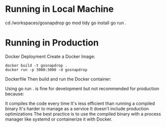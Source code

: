 # Running in Local Machine

cd /workspaces/gosnapdrop
go mod tidy
go install
go run .

# Running in Production

Docker Deployment
Create a Docker Image:

```
docker build -t gosnapdrop .
docker run -p 3000:3000 -d gosnapdrop
```

Dockerfile
Then build and run the Docker container:

Using go run . is fine for development but not recommended for production because:

It compiles the code every time
It's less efficient than running a compiled binary
It's harder to manage as a service
It doesn't include production optimizations
The best practice is to use the compiled binary with a process manager like systemd or containerize it with Docker.